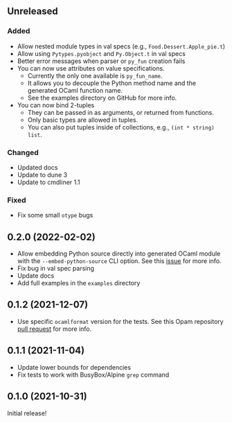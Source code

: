 ## Unreleased

### Added

- Allow nested module types in val specs (e.g., `Food.Dessert.Apple_pie.t`)
- Allow using `Pytypes.pyobject` and `Py.Object.t` in val specs
- Better error messages when parser or `py_fun` creation fails
- You can now use attributes on value specifications.
  - Currently the only one available is `py_fun_name`.
  - It allows you to decouple the Python method name and the generated OCaml function name.
  - See the examples directory on GitHub for more info.
- You can now bind 2-tuples
  - They can be passed in as arguments, or returned from functions.
  - Only basic types are allowed in tuples.
  - You can also put tuples inside of collections, e.g., `(int * string) list`.

### Changed

- Updated docs
- Update to dune 3
- Update to cmdliner 1.1

### Fixed

- Fix some small `otype` bugs

## 0.2.0 (2022-02-02)

- Allow embedding Python source directly into generated OCaml module with the `--embed-python-source` CLI option. See this [issue](https://github.com/mooreryan/ocaml_python_bindgen/issues/5) for more info.
- Fix bug in val spec parsing
- Update docs
- Add full examples in the `examples` directory

## 0.1.2 (2021-12-07)

- Use specific `ocamlformat` version for the tests. See this Opam repository [pull request](https://github.com/ocaml/opam-repository/pull/20162#issuecomment-987010684) for more info.

## 0.1.1 (2021-11-04)

- Update lower bounds for dependencies
- Fix tests to work with BusyBox/Alpine `grep` command

## 0.1.0 (2021-10-31)

Initial release!
